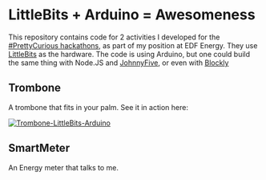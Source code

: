 # LittleBits + Arduino = Awesomeness

This repository contains code for 2 activities I developed for the [#PrettyCurious hackathons](https://www.edfenergy.com/prettycurious/experiences),
as part of my position at EDF Energy.
They use [LittleBits](http://littlebits.cc/) as the hardware.
The code is using Arduino, but one could build the same thing with Node.JS and [JohnnyFive](http://johnny-five.io/), or even with [Blockly](https://developers.google.com/blockly/)

## Trombone
A trombone that fits in your palm.
See it in action here:

[![Trombone-LittleBits-Arduino](http://img.youtube.com/vi/q8ZCtzoAvg0/0.jpg)](http://www.youtube.com/watch?v=q8ZCtzoAvg0)


## SmartMeter
An Energy meter that talks to me.
